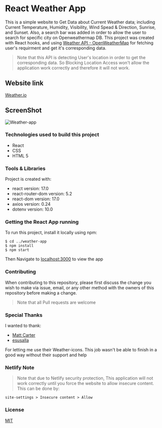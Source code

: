# React Weather App

This is a simple website to Get Data about Current Weather data; including Current Temperature, Humidity, Visibility, Wind Spead & Direction, Sunrise, and Sunset. Also, a search bar was added in order to allow the user to search for specific city on Openweathermap DB. This project was created with React hooks, and using [Weather API - OpenWeatherMap](https://openweathermap.org/api) for fetching user's requirment and get it's corresponding data.

>Note that this API is detecting User's location in order to get the corresponding data. So Blocking Location Access won't allow the application work correctly and therefore it will not work.

## Website link 

[Weather.io](https://react-weather-app-io.netlify.app/)

## ScreenShot

![Weather-app](https://user-images.githubusercontent.com/93358372/146977272-3a475bb7-9830-443b-b90a-8e99cf329b12.jpg)


### Technologies used to build this project

<ul>
  <li>React</li>
  <li>CSS</li>
  <li>HTML 5</li>
 </ul>
  
### Tools & Libraries  

Project is created with:

* react version: 17.0
* react-router-dom version: 5.2
* react-dom version: 17.0
* axios version: 0.24
* dotenv version: 10.0

### Getting the React App running

To run this project, install it locally using npm:

```
$ cd ../weather-app
$ npm install
$ npm start
```
Then Navigate to [localhost:3000](http://localhost:3000) to view the app
  

### Contributing

When contributing to this repository, please first discuss the change you wish to make via issue, email, or any other method with the owners of this repository before making a change.

>Note that all Pull requests are welcome

### Special Thanks

I wanted to thank:

* [Matt Carter](https://github.com/TechnotronicOz)
* [esusalla](https://codepen.io/esusalla/pens/public?cursor=ZD0xJm89MCZwPTEmdj0xMzg1MjgzOQ==)

For letting me use their Weather-icons. This job wasn't be able to finish in a good way without their support and help

### Netlify Note

>Note that due to Netlify security protection, This application will not work correctly until you force the website to allow insecure content. This can be done by:

```
site-settings > Insecure content > Allow
``` 

### License
[MIT](https://choosealicense.com/licenses/mit/)


